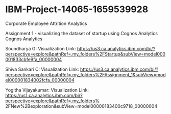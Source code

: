 # IBM-Project-14065-1659539928
Corporate Employee Attrition Analytics

Assignment 1 - visualizing the dataset of startup using Cognos Analytics
Cognos Analytics 

Soundharya G:
Visualization Link: https://us3.ca.analytics.ibm.com/bi/?perspective=explore&pathRef=.my_folders%2FStartup&subView=model000001833cbfe9fa_00000004

Shiva Sankari C:
Visualization Link: https://us3.ca.analytics.ibm.com/bi/?perspective=explore&pathRef=.my_folders%2FAssignment_1&subView=model000001834002fcfa_00000004

Yogitha Vijayakumar:
Visualization Link: https://us1.ca.analytics.ibm.com/bi/?perspective=explore&pathRef=.my_folders% 2FNew%2Bexploration&subView=model00000183400c9718_00000004
